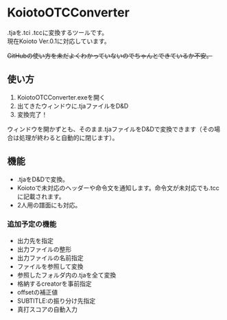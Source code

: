 # KoiotoOTCConverter
.tjaを.tci .tccに変換するツールです。  
現在Koioto Ver.0.1に対応しています。  

~~GitHubの使い方を未だよくわかっていないのでちゃんとできているか不安。~~

## 使い方
1. KoiotoOTCConverter.exeを開く
2. 出てきたウィンドウに.tjaファイルをD&D
3. 変換完了！

ウィンドウを開かずとも、そのまま.tjaファイルをD&Dで変換できます（その場合は処理が終わると自動的に閉じます）。

## 機能
- .tjaをD&Dで変換。
- Koiotoで未対応のヘッダーや命令文を通知します。命令文が未対応でも.tccに記載されます。
- 2人用の譜面にも対応。

### 追加予定の機能
- 出力先を指定
- 出力ファイルの整形
- 出力ファイルの名前指定
- ファイルを参照して変換
- 参照したフォルダ内の.tjaを全て変換
- 格納するcreatorを事前指定
- offsetの補正値
- SUBTITLE:の振り分け先指定
- 真打スコアの自動入力
